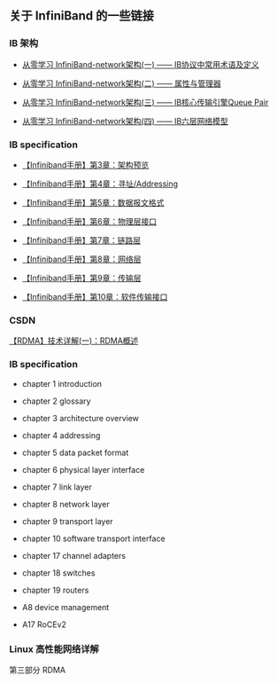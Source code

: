 ## 关于 InfiniBand 的一些链接

### IB 架构

- [从零学习 InfiniBand-network架构(一) —— IB协议中常用术语及定义](https://www.modb.pro/db/526099)

- [从零学习 InfiniBand-network架构(二) —— 属性与管理器](https://www.modb.pro/db/526098)

- [从零学习 InfiniBand-network架构(三) —— IB核心传输引擎Queue Pair](https://www.modb.pro/db/526097)

- [从零学习 InfiniBand-network架构(四) —— IB六层网络模型](https://www.modb.pro/db/526096)

### IB specification

- [【Infiniband手册】第3章：架构预览](https://ngdcn.com/post/94.html)

- [【Infiniband手册】第4章：寻址/Addressing](https://ngdcn.com/post/96.html)

- [【Infiniband手册】第5章：数据报文格式](https://ngdcn.com/post/97.html)

- [【Infiniband手册】第6章：物理层接口](https://ngdcn.com/post/104.html)

- [【Infiniband手册】第7章：链路层](https://ngdcn.com/post/105.html)

- [【Infiniband手册】第8章：网络层](https://ngdcn.com/post/106.html)

- [【Infiniband手册】第9章：传输层](https://ngdcn.com/post/107.html)

- [【Infiniband手册】第10章：软件传输接口](https://ngdcn.com/post/148.html)

### CSDN

[【RDMA】技术详解(一)：RDMA概述](https://blog.csdn.net/bandaoyu/article/details/112859853)

### IB specification

- chapter 1 introduction
- chapter 2 glossary
- chapter 3 architecture overview
- chapter 4 addressing
- chapter 5 data packet format
- chapter 6 physical layer interface
- chapter 7 link layer
- chapter 8 network layer
- chapter 9 transport layer
- chapter 10 software transport interface


- chapter 17 channel adapters
- chapter 18 switches
- chapter 19 routers


- A8 device management
- A17 RoCEv2

### Linux 高性能网络详解

第三部分 RDMA
